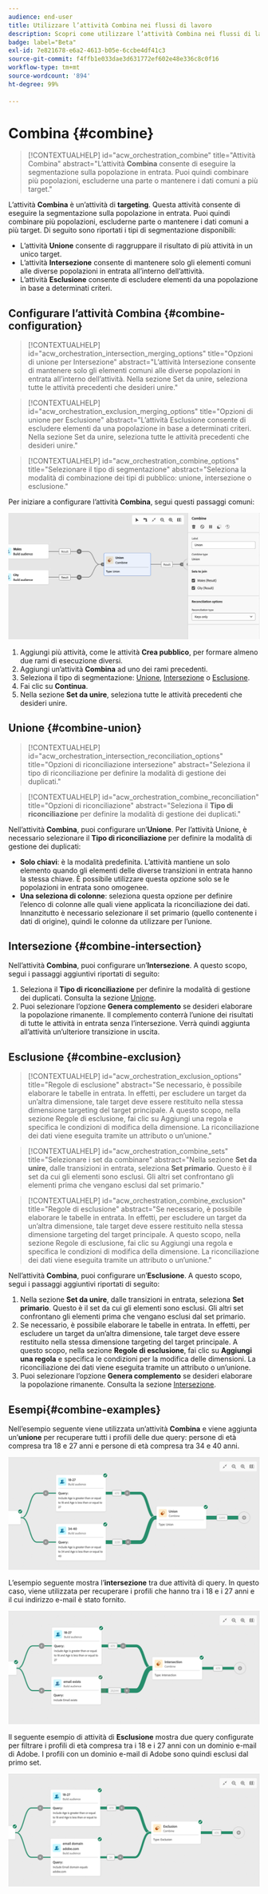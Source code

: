 ```yaml
---
audience: end-user
title: Utilizzare l’attività Combina nei flussi di lavoro
description: Scopri come utilizzare l’attività Combina nei flussi di lavoro
badge: label="Beta"
exl-id: 7e821678-e6a2-4613-b05e-6ccbe4df41c3
source-git-commit: f4ffb1e033dae3d631772ef602e48e336c8c0f16
workflow-type: tm+mt
source-wordcount: '894'
ht-degree: 99%

---
```


# Combina {#combine}

>[!CONTEXTUALHELP]
>id="acw_orchestration_combine"
>title="Attività Combina"
>abstract="L’attività **Combina** consente di eseguire la segmentazione sulla popolazione in entrata. Puoi quindi combinare più popolazioni, escluderne una parte o mantenere i dati comuni a più target."


L’attività **Combina** è un’attività di **targeting**. Questa attività consente di eseguire la segmentazione sulla popolazione in entrata. Puoi quindi combinare più popolazioni, escluderne parte o mantenere i dati comuni a più target. Di seguito sono riportati i tipi di segmentazione disponibili:

<!--
The **Combine** activity can be placed after any other activity, but not at the beginning of the workflow. Any activity can be placed after the **Combine**.
-->

* L’attività **Unione** consente di raggruppare il risultato di più attività in un unico target.
* L’attività **Intersezione** consente di mantenere solo gli elementi comuni alle diverse popolazioni in entrata all’interno dell’attività.
* L’attività **Esclusione** consente di escludere elementi da una popolazione in base a determinati criteri.

## Configurare l’attività Combina {#combine-configuration}

>[!CONTEXTUALHELP]
>id="acw_orchestration_intersection_merging_options"
>title="Opzioni di unione per Intersezione"
>abstract="L’attività Intersezione consente di mantenere solo gli elementi comuni alle diverse popolazioni in entrata all’interno dell’attività. Nella sezione Set da unire, seleziona tutte le attività precedenti che desideri unire."

>[!CONTEXTUALHELP]
>id="acw_orchestration_exclusion_merging_options"
>title="Opzioni di unione per Esclusione"
>abstract="L’attività Esclusione consente di escludere elementi da una popolazione in base a determinati criteri. Nella sezione Set da unire, seleziona tutte le attività precedenti che desideri unire."

>[!CONTEXTUALHELP]
>id="acw_orchestration_combine_options"
>title="Selezionare il tipo di segmentazione"
>abstract="Seleziona la modalità di combinazione dei tipi di pubblico: unione, intersezione o esclusione."

Per iniziare a configurare l’attività **Combina**, segui questi passaggi comuni:

![](../assets/workflow-combine.png)

1. Aggiungi più attività, come le attività **Crea pubblico**, per formare almeno due rami di esecuzione diversi.
1. Aggiungi un’attività **Combina** ad uno dei rami precedenti.
1. Seleziona il tipo di segmentazione: [Unione](#union), [Intersezione](#intersection) o [Esclusione](#exclusion).
1. Fai clic su **Continua**.
1. Nella sezione **Set da unire**, seleziona tutte le attività precedenti che desideri unire.

## Unione {#combine-union}

>[!CONTEXTUALHELP]
>id="acw_orchestration_intersection_reconciliation_options"
>title="Opzioni di riconciliazione intersezione"
>abstract="Seleziona il tipo di riconciliazione per definire la modalità di gestione dei duplicati."

>[!CONTEXTUALHELP]
>id="acw_orchestration_combine_reconciliation"
>title="Opzioni di riconciliazione"
>abstract="Seleziona il **Tipo di riconciliazione** per definire la modalità di gestione dei duplicati."

Nell’attività **Combina**, puoi configurare un’**Unione**. Per l’attività Unione, è necessario selezionare il **Tipo di riconciliazione** per definire la modalità di gestione dei duplicati:

* **Solo chiavi**: è la modalità predefinita. L’attività mantiene un solo elemento quando gli elementi delle diverse transizioni in entrata hanno la stessa chiave. È possibile utilizzare questa opzione solo se le popolazioni in entrata sono omogenee.
* **Una seleziona di colonne**: seleziona questa opzione per definire l’elenco di colonne alle quali viene applicata la riconciliazione dei dati. Innanzitutto è necessario selezionare il set primario (quello contenente i dati di origine), quindi le colonne da utilizzare per l’unione.

## Intersezione {#combine-intersection}

Nell’attività **Combina**, puoi configurare un’**Intersezione**. A questo scopo, segui i passaggi aggiuntivi riportati di seguito:

1. Seleziona il **Tipo di riconciliazione** per definire la modalità di gestione dei duplicati. Consulta la sezione [Unione](#union).
1. Puoi selezionare l’opzione **Genera complemento** se desideri elaborare la popolazione rimanente. Il complemento conterrà l’unione dei risultati di tutte le attività in entrata senza l’intersezione. Verrà quindi aggiunta all’attività un’ulteriore transizione in uscita.

## Esclusione {#combine-exclusion}

>[!CONTEXTUALHELP]
>id="acw_orchestration_exclusion_options"
>title="Regole di esclusione"
>abstract="Se necessario, è possibile elaborare le tabelle in entrata. In effetti, per escludere un target da un’altra dimensione, tale target deve essere restituito nella stessa dimensione targeting del target principale. A questo scopo, nella sezione Regole di esclusione, fai clic su Aggiungi una regola e specifica le condizioni di modifica della dimensione. La riconciliazione dei dati viene eseguita tramite un attributo o un’unione."

>[!CONTEXTUALHELP]
>id="acw_orchestration_combine_sets"
>title="Selezionare i set da combinare"
>abstract="Nella sezione **Set da unire**, dalle transizioni in entrata, seleziona **Set primario**. Questo è il set da cui gli elementi sono esclusi. Gli altri set confrontano gli elementi prima che vengano esclusi dal set primario."

>[!CONTEXTUALHELP]
>id="acw_orchestration_combine_exclusion"
>title="Regole di esclusione"
>abstract="Se necessario, è possibile elaborare le tabelle in entrata. In effetti, per escludere un target da un’altra dimensione, tale target deve essere restituito nella stessa dimensione targeting del target principale. A questo scopo, nella sezione Regole di esclusione, fai clic su Aggiungi una regola e specifica le condizioni di modifica della dimensione. La riconciliazione dei dati viene eseguita tramite un attributo o un’unione."



Nell’attività **Combina**, puoi configurare un’**Esclusione**. A questo scopo, segui i passaggi aggiuntivi riportati di seguito:

1. Nella sezione **Set da unire**, dalle transizioni in entrata, seleziona **Set primario**. Questo è il set da cui gli elementi sono esclusi. Gli altri set confrontano gli elementi prima che vengano esclusi dal set primario.
1. Se necessario, è possibile elaborare le tabelle in entrata. In effetti, per escludere un target da un’altra dimensione, tale target deve essere restituito nella stessa dimensione targeting del target principale. A questo scopo, nella sezione **Regole di esclusione**, fai clic su **Aggiungi una regola** e specifica le condizioni per la modifica delle dimensioni. La riconciliazione dei dati viene eseguita tramite un attributo o un’unione.
1. Puoi selezionare l’opzione **Genera complemento** se desideri elaborare la popolazione rimanente. Consulta la sezione [Intersezione](#intersection).

## Esempi{#combine-examples}

Nell’esempio seguente viene utilizzata un’attività **Combina** e viene aggiunta un’**unione** per recuperare tutti i profili delle due query: persone di età compresa tra 18 e 27 anni e persone di età compresa tra 34 e 40 anni.

![](../assets/workflow-union-example.png)

L’esempio seguente mostra l’**intersezione** tra due attività di query. In questo caso, viene utilizzata per recuperare i profili che hanno tra i 18 e i 27 anni e il cui indirizzo e-mail è stato fornito.

![](../assets/workflow-intersection-example.png)

Il seguente esempio di attività di **Esclusione** mostra due query configurate per filtrare i profili di età compresa tra i 18 e i 27 anni con un dominio e-mail di Adobe. I profili con un dominio e-mail di Adobe sono quindi esclusi dal primo set.

![](../assets/workflow-exclusion-example.png)

